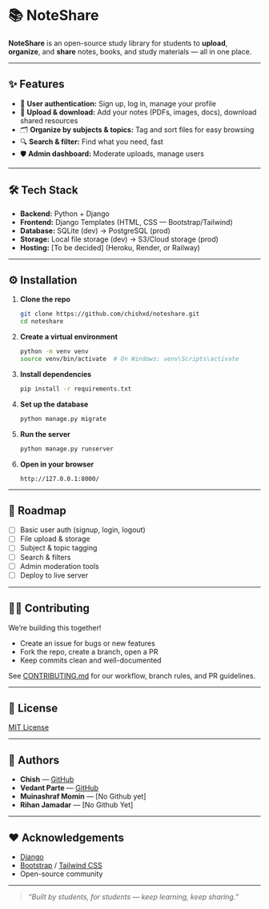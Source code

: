 # 📚 NoteShare

**NoteShare** is an open-source study library for students to **upload**, **organize**, and **share** notes, books, and study materials — all in one place.

---

## ✨ Features

- 🔑 **User authentication:** Sign up, log in, manage your profile
- 📂 **Upload & download:** Add your notes (PDFs, images, docs), download shared resources
- 🗂️ **Organize by subjects & topics:** Tag and sort files for easy browsing
- 🔍 **Search & filter:** Find what you need, fast
- 🛡️ **Admin dashboard:** Moderate uploads, manage users

---

## 🛠️ Tech Stack

- **Backend:** Python + Django
- **Frontend:** Django Templates (HTML, CSS — Bootstrap/Tailwind)
- **Database:** SQLite (dev) → PostgreSQL (prod)
- **Storage:** Local file storage (dev) → S3/Cloud storage (prod)
- **Hosting:** [To be decided] (Heroku, Render, or Railway)

---

## ⚙️ Installation

1. **Clone the repo**
   ```bash
   git clone https://github.com/chishxd/noteshare.git
   cd noteshare
   ```

2. **Create a virtual environment**

   ```bash
   python -m venv venv
   source venv/bin/activate  # On Windows: venv\Scripts\activate
   ```

3. **Install dependencies**

   ```bash
   pip install -r requirements.txt
   ```

4. **Set up the database**

   ```bash
   python manage.py migrate
   ```

5. **Run the server**

   ```bash
   python manage.py runserver
   ```

6. **Open in your browser**

   ```
   http://127.0.0.1:8000/
   ```

---

## 🚀 Roadmap

* [ ] Basic user auth (signup, login, logout)
* [ ] File upload & storage
* [ ] Subject & topic tagging
* [ ] Search & filters
* [ ] Admin moderation tools
* [ ] Deploy to live server

---

## 🧑‍💻 Contributing

We’re building this together!

* Create an issue for bugs or new features
* Fork the repo, create a branch, open a PR
* Keep commits clean and well-documented

See [CONTRIBUTING.md](CONTRIBUTING.md) for our workflow, branch rules, and PR guidelines.

---

## 📄 License

[MIT License](LICENSE)

---

## 🤝 Authors

* **Chish** — [GitHub](https://github.com/chishxd)
* **Vedant Parte** — [GitHub](https://github.com/VedantParte23)
* **Muinashraf Momin** — [No Github yet]
* **Rihan Jamadar** — [No Github Yet]
---

## ❤️ Acknowledgements

* [Django](https://www.djangoproject.com/)
* [Bootstrap](https://getbootstrap.com/) / [Tailwind CSS](https://tailwindcss.com/)
* Open-source community

---

> *“Built by students, for students — keep learning, keep sharing.”*
